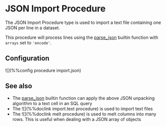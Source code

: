 # JSON Import Procedure

The JSON Import Procedure type is used to import a text file containing
one JSON per line in a dataset.

This procedure will process lines using the [parse_json](../sql/ValueExpression.md.html) builtin function with `arrays` set to `'encode'`.


## Configuration

![](%%config procedure import.json)


## See also

* The [parse_json](../sql/ValueExpression.md.html#parse_json) builtin function can apply the above
JSON unpacking algorithm to a text cell in an SQL query
* The ![](%%doclink import.text procedure) is used to import text files
* The ![](%%doclink melt procedure) is used to melt columns into many rows. This is useful
when dealing with a JSON array of objects

